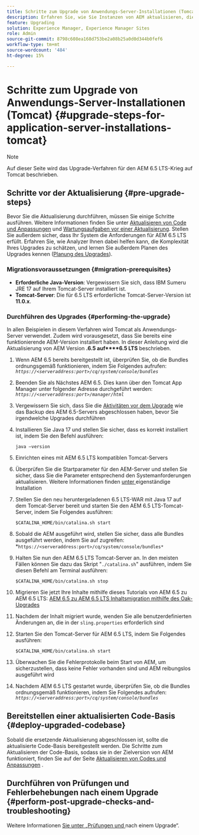 ```yaml
---
title: Schritte zum Upgrade von Anwendungs-Server-Installationen (Tomcat)
description: Erfahren Sie, wie Sie Instanzen von AEM aktualisieren, die über Tomcat bereitgestellt werden.
feature: Upgrading
solution: Experience Manager, Experience Manager Sites
role: Admin
source-git-commit: 8798c608ea168d753be2a08b25a0d0d344b0fef6
workflow-type: tm+mt
source-wordcount: '484'
ht-degree: 15%

---
```


# Schritte zum Upgrade von Anwendungs-Server-Installationen (Tomcat) {#upgrade-steps-for-application-server-installations-tomcat}

>[!NOTE]
>
>Auf dieser Seite wird das Upgrade-Verfahren für den AEM 6.5 LTS-Krieg auf Tomcat beschrieben.

## Schritte vor der Aktualisierung {#pre-upgrade-steps}

Bevor Sie die Aktualisierung durchführen, müssen Sie einige Schritte ausführen. Weitere Informationen finden Sie unter [Aktualisieren von Code und Anpassungen](/help/sites-deploying/upgrading-code-and-customizations.md) und [Wartungsaufgaben vor einer Aktualisierung](/help/sites-deploying/pre-upgrade-maintenance-tasks.md). Stellen Sie außerdem sicher, dass Ihr System die Anforderungen für AEM 6.5 LTS erfüllt. Erfahren Sie, wie Analyzer Ihnen dabei helfen kann, die Komplexität Ihres Upgrades zu schätzen, und lernen Sie außerdem Planen des Upgrades kennen ([Planung des Upgrades](/help/sites-deploying/upgrade-planning.md)).

### Migrationsvoraussetzungen {#migration-prerequisites}

* **Erforderliche Java-Version**: Vergewissern Sie sich, dass IBM Sumeru JRE 17 auf Ihrem Tomcat-Server installiert ist.
* **Tomcat-Server**: Die für 6.5 LTS erforderliche Tomcat-Server-Version ist **11.0.x**.

### Durchführen des Upgrades {#performing-the-upgrade}

In allen Beispielen in diesem Verfahren wird Tomcat als Anwendungs-Server verwendet. Zudem wird vorausgesetzt, dass Sie bereits eine funktionierende AEM-Version installiert haben. In dieser Anleitung wird die Aktualisierung von AEM Version **.6.5 auf****6.5 LTS** beschrieben.

1. Wenn AEM 6.5 bereits bereitgestellt ist, überprüfen Sie, ob die Bundles ordnungsgemäß funktionieren, indem Sie Folgendes aufrufen: *`https://<serveraddress:port>/cq/system/console/bundles`*
1. Beenden Sie als Nächstes AEM 6.5. Dies kann über den Tomcat App Manager unter folgender Adresse durchgeführt werden: *`https://<serveraddress:port>/manager/html`*
1. Vergewissern Sie sich, dass Sie die [Aktivitäten vor dem Upgrade](#pre-upgrade-steps) wie das Backup des AEM 6.5-Servers abgeschlossen haben, bevor Sie irgendwelche Upgrades durchführen
1. Installieren Sie Java 17 und stellen Sie sicher, dass es korrekt installiert ist, indem Sie den Befehl ausführen:

   ```
   java –version
   ```

1. Einrichten eines mit AEM 6.5 LTS kompatiblen Tomcat-Servers
1. Überprüfen Sie die Startparameter für den AEM-Server und stellen Sie sicher, dass Sie die Parameter entsprechend den Systemanforderungen aktualisieren. Weitere Informationen finden [ unter ](/help/sites-deploying/custom-standalone-install.md) eigenständige Installation
1. Stellen Sie den neu heruntergeladenen 6.5 LTS-WAR mit Java 17 auf dem Tomcat-Server bereit und starten Sie den AEM 6.5 LTS-Tomcat-Server, indem Sie Folgendes ausführen:

   ```
   $CATALINA_HOME/bin/catalina.sh start
   ```

1. Sobald die AEM ausgeführt wird, stellen Sie sicher, dass alle Bundles ausgeführt werden, indem Sie auf zugreifen: *`https://<serveraddress:port>/cq/system/console/bundles*`
1. Halten Sie nun den AEM 6.5 LTS Tomcat-Server an. In den meisten Fällen können Sie dazu das Skript &quot;`./catalina.sh`&quot; ausführen, indem Sie diesen Befehl am Terminal ausführen:

   ```
   $CATALINA_HOME/bin/catalina.sh stop
   ```

1. Migrieren Sie jetzt Ihre Inhalte mithilfe dieses Tutorials von AEM 6.5 zu AEM 6.5 LTS: [AEM 6.5 zu AEM 6.5 LTS Inhaltsmigration mithilfe des Oak-Upgrades](/help/sites-deploying/aem-65-to-aem-65lts-content-migration-using-oak-upgrade.md)
1. Nachdem der Inhalt migriert wurde, wenden Sie alle benutzerdefinierten Änderungen an, die in der `sling.properties` erforderlich sind
1. Starten Sie den Tomcat-Server für AEM 6.5 LTS, indem Sie Folgendes ausführen:

   ```
   $CATALINA_HOME/bin/catalina.sh start
   ```

1. Überwachen Sie die Fehlerprotokolle beim Start von AEM, um sicherzustellen, dass keine Fehler vorhanden sind und AEM reibungslos ausgeführt wird
1. Nachdem AEM 6.5 LTS gestartet wurde, überprüfen Sie, ob die Bundles ordnungsgemäß funktionieren, indem Sie Folgendes aufrufen: *`https://<serveraddress:port>/cq/system/console/bundles`*

## Bereitstellen einer aktualisierten Code-Basis {#deploy-upgraded-codebase}

Sobald die ersetzende Aktualisierung abgeschlossen ist, sollte die aktualisierte Code-Basis bereitgestellt werden. Die Schritte zum Aktualisieren der Code-Basis, sodass sie in der Zielversion von AEM funktioniert, finden Sie auf der Seite [Aktualisieren von Codes und Anpassungen](/help/sites-deploying/upgrading-code-and-customizations.md) .

## Durchführen von Prüfungen und Fehlerbehebungen nach einem Upgrade {#perform-post-upgrade-checks-and-troubleshooting}

Weitere Informationen [ Sie unter „Prüfungen und ](/help/sites-deploying/post-upgrade-checks-and-troubleshooting.md) nach einem Upgrade“.